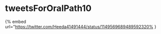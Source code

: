 # tweetsForOralPath10

{% embed url="https://twitter.com/Heeda41491444/status/1149569689489592320% }

